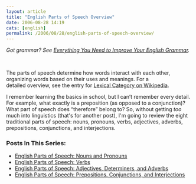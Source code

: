 ```yaml
---
layout: article
title: "English Parts of Speech Overview"
date: 2006-08-28 14:19
cats: [english]
permalink: /2006/08/28/english-parts-of-speech-overview/
---
```

<em>Got grammar? See </em><a href="http://learningnerd.com/2006/09/26/everything-you-need-to-improve-your-english-grammar/"><em>Everything You Need to Improve Your English Grammar</em></a><em>.</em>
<p class="MsoNormal">&nbsp;</p>
The parts of speech determine how words interact with each other, organizing words based on their uses and meanings. For a detailed overview, see the entry for <a target="_blank" href="http://en.wikipedia.org/wiki/Lexical_category">Lexical Category on Wikipedia</a>.

I remember learning the basics in school, but I can’t remember every detail. For example, what exactly is a preposition (as opposed to a conjunction)? What part of speech does “therefore” belong to? So, without getting <em>too</em> much into linguistics (that's for another post), I'm going to review the eight traditional parts of speech: nouns, pronouns, verbs, adjectives, adverbs, prepositions, conjunctions, and interjections.
<h3>Posts In This Series:</h3>
<ul>
	<li><a href="http://learningnerd.com/2006/08/29/english-parts-of-speech-nouns-and-pronouns/">English Parts of Speech: Nouns and Pronouns</a></li>
	<li><a href="http://learningnerd.com/2006/08/31/english-parts-of-speech-verbs/">English Parts of Speech: Verbs</a></li>
	<li><a href="http://learningnerd.com/2006/09/02/english-parts-of-speech-adjectives-determiners-and-adverbs/">English Parts of Speech: Adjectives, Determiners, and Adverbs</a></li>
	<li><a href="http://learningnerd.com/2006/09/04/english-parts-of-speech-prepositions-conjunctions-and-interjections/">English Parts of Speech: Prepositions, Conjunctions, and Interjections</a></li>
</ul>
